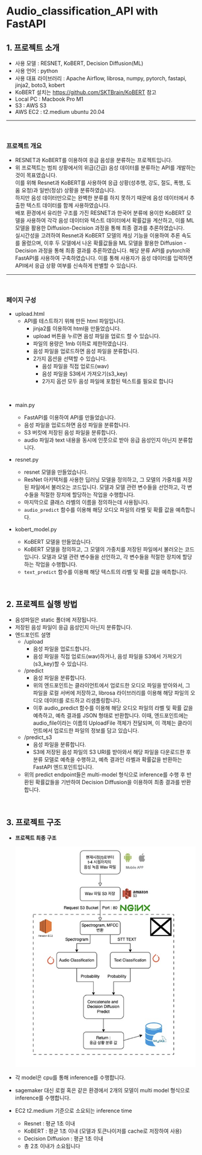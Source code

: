 # Audio_classification_API with FastAPI

## 1. 프로젝트 소개

- 사용 모델 : RESNET, KoBERT, Decision Diffusion(ML)
- 사용 언어 : python
- 사용 대표 라이브러리 : Apache Airflow, librosa, numpy, pytorch, fastapi, jinja2, boto3, kobert
- KoBERT 설치는 https://github.com/SKTBrain/KoBERT 참고
- Local PC : Macbook Pro M1
- S3 : AWS S3
- AWS EC2 : t2.medium ubuntu 20.04

<hr>
<br>

### 프로젝트 개요

- RESNET과 KoBERT를 이용하여 응급 음성을 분류하는 프로젝트입니다. <br>
- 위 프로젝트는 범죄 상황에서의 위급(긴급) 음성 데이터를 분류하는 API를 개발하는 것이 목표였습니다. <br>
이를 위해 Resnet과 KoBERT를 사용하여 응급 상황(성추행, 강도, 절도, 폭행, 도움 요청)과 일반(정상) 상황을 분류하였습니다. <br>
하지만 음성 데이터만으로는 완벽한 분류를 하지 못하기 때문에 음성 데이터에서 추출한 텍스트 데이터를 함께 사용하였습니다. <br>
배포 환경에서 유리한 구조를 가진 RESNET과 한국어 분류에 용이한 KoBERT 모델을 사용하여 각각 음성 데이터와 텍스트 데이터에서 확률값을 계산하고, 이를 ML 모델을 활용한 Diffusion-Decision 과정을 통해 최종 결과를 추론하였습니다. <br>
실시간성을 고려하여 Resnet과 KoBERT 모델의 캐싱 기능을 이용하여 추론 속도를 올렸으며, 이후 두 모델에서 나온 확률값들을 ML 모델을 활용한 Diffusion -Decision 과정을 통해 최종 결과를 추론하였습니다. 해당 분류 API를 pytorch와 FastAPI를 사용하여 구축하였습니다. 
이를 통해 사용자가 음성 데이터를 입력하면 API에서 응급 상황 여부를 신속하게 판별할 수 있습니다. <br>

<hr>
<br>

### 페이지 구성

- upload.html
  - API를 테스트하기 위해 만든 html 파일입니다.<br>
    - jinja2를 이용하여 html을 만들었습니다.<br>
    - upload 버튼을 누르면 음성 파일을 업로드 할 수 있습니다.
    - 파일의 용량은 1mb 이하로 제한하였습니다.
    - 음성 파일을 업로드하면 음성 파일을 분류합니다.<br>
    - 2가지 옵션을 선택할 수 있습니다.<br>
      - 음성 파일을 직접 업로드(wav)
      - 음성 파일을 S3에서 가져오기(s3_key)
      - 2가지 옵션 모두 음성 파일에 포함된 텍스트를 필요로 합니다

<br>

- main.py
  - FastAPI를 이용하여 API를 만들었습니다.<br>
  - 음성 파일을 업로드하면 음성 파일을 분류합니다.<br>
  - S3 버킷에 저장된 음성 파일을 분류합니다.<br>
  - audio 파일과 text 내용을 동시에 인풋으로 받아 응급 음성인지 아닌지 분류합니다.

- resnet.py
  - resnet 모델을 만들었습니다.<br>
  - ResNet 아키텍처를 사용한 딥러닝 모델을 정의하고, 그 모델의 가중치를 저장된 파일에서 불러오는 코드입니다. 모델과 모델 관련 변수들을 선언하고, 각 변수들을 적절한 장치에 할당하는 작업을 수행합니다. 
  - 마지막으로 클래스 라벨의 이름을 정의하는데 사용됩니다.
  - `audio_predict` 함수를 이용해 해당 오디오 파일의 라벨 및 확률 값을 예측합니다.

- kobert_model.py
  - KoBERT 모델을 만들었습니다.
  - KoBERT 모델을 정의하고, 그 모델의 가중치를 저장된 파일에서 불러오는 코드입니다. 모델과 모델 관련 변수들을 선언하고, 각 변수들을 적절한 장치에 할당하는 작업을 수행합니다.
  - `text_predict` 함수를 이용해 해당 텍스트의 라벨 및 확률 값을 예측합니다.

<br>

## 2. 프로젝트 실행 방법

- 음성파일은 static 폴더에 저장됩니다.<br>
- 저장된 음성 파일이 응급 음성인지 아닌지 분류합니다.
- 엔드포인트 설명
  - /upload
    - 음성 파일을 업로드합니다.
    - 음성 파일을 직접 업로드(wav)하거나, 음성 파일을 S3에서 가져오기(s3_key)할 수 있습니다.
  - /predict
    - 음성 파일을 분류합니다.
    - 위의 엔드포인트는 클라이언트에서 업로드한 오디오 파일을 받아와서, 그 파일을 로컬 서버에 저장하고, librosa 라이브러리를 이용해 해당 파일의 오디오 데이터를 로드하고 리샘플링합니다. 
    - 이후 audio_predict 함수를 이용해 해당 오디오 파일의 라벨 및 확률 값을 예측하고, 예측 결과를 JSON 형태로 반환합니다. 이때, 엔드포인트에는 audio_file이라는 이름의 UploadFile 객체가 전달되며, 이 객체는 클라이언트에서 업로드한 파일의 정보를 담고 있습니다.
  - /predict_s3
    - 음성 파일을 분류합니다.
    - S3에 저장된 음성 파일의 S3 URI를 받아와서 해당 파일을 다운로드한 후 분류 모델로 예측을 수행하고, 예측 결과인 라벨과 확률값을 반환하는 FastAPI 엔드포인트입니다.
  - 위의 predict endpoint들은 multi-model 형식으로 inference를 수행 후 반환된 확률값들을 기반하여 Decision Diffusion을 이용하여 최종 결과를 반환합니다.    

<br>

## 3. 프로젝트 구조

- __프로젝트 최종 구조__
  
    ![architectures](./Architecture.png "architectures")


- 각 model은 cpu를 통해 inference를 수행합니다.
- sagemaker 대신 로컬 혹은 같은 환경에서 2개의 모델이 multi model 형식으로 inference를 수행합니다.
- EC2 t2.medium 기준으로 소요되는 inference time
  - Resnet : 평균 1초 이내
  - KoBERT : 평균 1초 이내 (모델과 토큰나이저를 cache로 저장하여 사용)
  - Decision Diffusion : 평균 1초 이내 
  - 총 2초 이내가 소요됩니다
